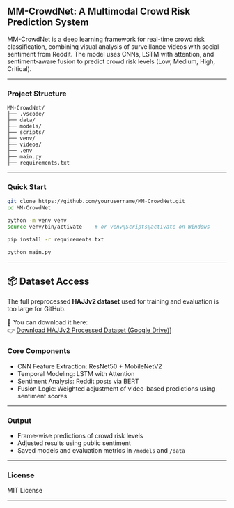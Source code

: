 
##  MM-CrowdNet: A Multimodal Crowd Risk Prediction System

MM-CrowdNet is a deep learning framework for real-time crowd risk classification, combining visual analysis of surveillance videos with social sentiment from Reddit. The model uses CNNs, LSTM with attention, and sentiment-aware fusion to predict crowd risk levels (Low, Medium, High, Critical).

---

###  Project Structure

```
MM-CrowdNet/
├── .vscode/
├── data/
├── models/
├── scripts/
├── venv/
├── videos/
├── .env
├── main.py
├── requirements.txt
```

---

###  Quick Start

```bash
git clone https://github.com/yourusername/MM-CrowdNet.git
cd MM-CrowdNet

python -m venv venv
source venv/bin/activate    # or venv\Scripts\activate on Windows

pip install -r requirements.txt

python main.py
```

---
## 📦 Dataset Access

The full preprocessed **HAJJv2 dataset** used for training and evaluation is too large for GitHub.

🔗 You can download it here:  
👉 [Download HAJJv2 Processed Dataset (Google Drive)](https://drive.google.com/drive/folders/1yCLG3siw1c0pvIn03XoPkT99JaxutKKL?usp=drive_link)]

###  Core Components

* CNN Feature Extraction: ResNet50 + MobileNetV2
* Temporal Modeling: LSTM with Attention
* Sentiment Analysis: Reddit posts via BERT
* Fusion Logic: Weighted adjustment of video-based predictions using sentiment scores

---

###  Output

* Frame-wise predictions of crowd risk levels
* Adjusted results using public sentiment
* Saved models and evaluation metrics in `/models` and `/data`

---

###  License

MIT License

---


